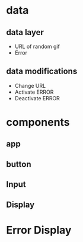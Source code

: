 # data

## data layer

- URL of random gif
- Error

## data modifications

- Change URL
- Activate ERROR
- Deactivate ERROR

# components

## app

## button

## Input

## Display

# Error Display
